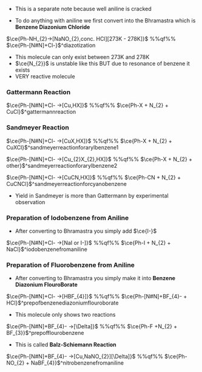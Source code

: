 - This is a separate note because well aniline is cracked

- To do anything with aniline we first convert into the Bhramastra which is **Benzene Diazonium Chloride**

$\ce{Ph-NH_{2}->[NaNO_{2},conc. HCl][273K - 278K]}$ %%qf%% $\ce{Ph-[N#N]+Cl-}$^diazotization

- This molecule can only exist between 273K and 278K
- $\ce{N_{2}}$ is unstable like this BUT due to resonance of benzene it exists
- VERY reactive molecule

### Gattermann Reaction

$\ce{Ph-[N#N]+Cl- ->[Cu,HX]}$ %%qf%% $\ce{Ph-X + N_{2} + CuCl}$^gattermannreaction

### Sandmeyer Reaction

$\ce{Ph-[N#N]+Cl- ->[CuX,HX]}$ %%qf%% $\ce{Ph-X + N_{2} + CuXCl}$^sandmeyerreactionforarylbenzene1

$\ce{Ph-[N#N]+Cl- ->[Cu_{2}X_{2},HX]}$ %%qf%% $\ce{Ph-X + N_{2} + other}$^sandmeyerreactionforarylbenzene2

$\ce{Ph-[N#N]+Cl- ->[CuCN,HX]}$ %%qf%% $\ce{Ph-CN + N_{2} + CuCNCl}$^sandmeyerreactionforcyanobenzene

- Yield in Sandmeyer is more than Gattermann by experimental observation

### Preparation of Iodobenzene from Aniline

- After converting to Bhramastra you simply add $\ce{I-}$

$\ce{Ph-[N#N]+Cl- ->[NaI or I-]}$ %%qf%% $\ce{Ph-I + N_{2} + NaCl}$^iodobenzenefromaniline

### Preparation of Fluorobenzene from Aniline

- After converting to Bhramastra you simply make it into **Benzene Diazonium FlouroBorate**

$\ce{Ph-[N#N]+Cl- ->[HBF_{4}]}$ %%qf%% $\ce{Ph-[N#N]+BF_{4}- + HCl}$^prepofbenzenediazoniumflouroborate

- This molecule only shows two reactions

$\ce{Ph-[N#N]+BF_{4}- ->[\Delta]}$ %%qf%% $\ce{Ph-F +N_{2} + BF_{3}}$^prepofflourobenzene

- This is called **Balz-Schiemann Reaction**

$\ce{Ph-[N#N]+BF_{4}- ->[Cu,NaNO_{2}][\Delta]}$ %%qf%% $\ce{Ph-NO_{2} + NaBF_{4}}$^nitrobenzenefromaniline
